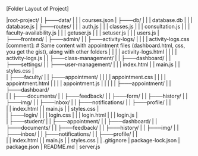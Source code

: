 [Folder Layout of Project]

|root-project/
|   ├───data/
|   |   |   courses.json
|   ├───db/
|   |   |   database.db
|   |   |   database.js
|   ├───routes/
|   |   |   auth.js
|   |   |   classes.js
|   |   |   consultation.js
|   |   |   faculty-availability.js
|   |   |   getuser.js
|   |   |   setuser.js
|   |   |   users.js
|
├───frontend/
|   ├───admin/
|   |   ├───activity-logs/
|   |   |   |   activity-logs.css           [comment]: # Same content with appointment files (dashboard.html, css, you get the gist), along with other folders
|   |   |   |   activity-logs.html
|   |   |   |   activity-logs.js
|   |   ├───class-management/
|   |   ├───dashboard/
|   |   ├───settings/
|   |   ├───user-management/
|
|   |   index.html
|   |   main.js
|   |   styles.css
|   
|   ├───faculty/
|   |   ├───appointment/
|   |   |   |   appointment.css
|   |   |   |   appointment.html
|   |   |   |   appointment.js
|   |   |
|   |   ├───appointment/
|   |   ├───dashboard/                          
|   |   ├───documents/
|   |   ├───feedback/
|   |   ├───form/
|   |   ├───history/
|   |   ├───img/
|   |   ├───inbox/
|   |   ├───notifications/
|   |   ├───profile/
|   |   
|   |   index.html
|   |   main.js
|   |   styles.css
|   
|   ├───login/
|   |   |   login.css
|   |   |   login.html
|   |   |   login.js
|   
|   ├───student/
|   |   ├───appointment/
|   |   ├───dashboard/
|   |   ├───documents/
|   |   ├───feedback/
|   |   ├───history/
|   |   ├───img/
|   |   ├───inbox/
|   |   ├───notifications/
|   |   ├───profile/
|   |   
|   |   index.html
|   |   main.js
|   |   styles.css
|
|   .gitignore
|   package-lock.json
|   package.json
|   README.md
|   server.js
